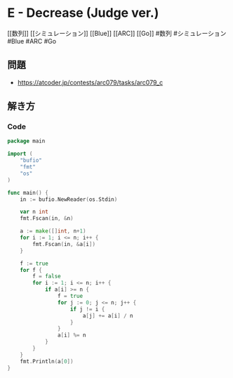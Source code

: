 # E - Decrease (Judge ver.)
[[数列]] [[シミュレーション]] [[Blue]] [[ARC]] [[Go]]
#数列 #シミュレーション #Blue #ARC #Go 

## 問題
- https://atcoder.jp/contests/arc079/tasks/arc079_c

## 解き方
### Code
```go
package main

import (
	"bufio"
	"fmt"
	"os"
)

func main() {
	in := bufio.NewReader(os.Stdin)

	var n int
	fmt.Fscan(in, &n)

	a := make([]int, n+1)
	for i := 1; i <= n; i++ {
		fmt.Fscan(in, &a[i])
	}

	f := true
	for f {
		f = false
		for i := 1; i <= n; i++ {
			if a[i] >= n {
				f = true
				for j := 0; j <= n; j++ {
					if j != i {
						a[j] += a[i] / n
					}
				}
				a[i] %= n
			}
		}
	}
	fmt.Println(a[0])
}
```